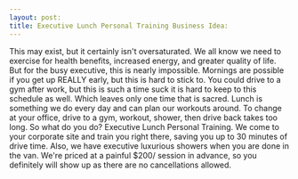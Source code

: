 ```yaml
---
layout: post:
title: Executive Lunch Personal Training Business Idea:
---
```

This may exist, but it certainly isn't oversaturated.  We all know we need to exercise for health benefits, increased energy, and greater quality of life.
But for the busy executive, this is nearly impossible.  Mornings are possible if you get up REALLY early, but this is hard to stick to.  You could 
drive to a gym after work, but this is such a time suck it is hard to keep to this schedule as well.  Which leaves only one time that is sacred. 
Lunch is something we do every day and can plan our workouts around.  To change at your office, drive to a gym, workout, shower, then drive back takes too long.
So what do you do?
Executive Lunch Personal Training.  We come to your corporate site and train you right there, saving you up to 30 minutes of drive time.  Also, we have executive luxurious showers when you are done in the van.
We're priced at a painful $200/ session in advance, so you definitely will show up as there are no cancellations allowed.  
